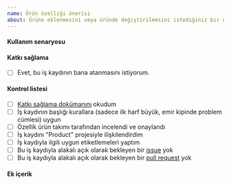 ```yaml
---
name: Ürün özelliği önerisi
about: Ürüne eklenmesini veya üründe değiştirilmesini istediğiniz bir özellik.
---
```


#### Kullanım senaryosu

[//]: # (Kullanım senaryosunu yaz veya dış bir dokümana bağlantı oluştur)

#### Katkı sağlama

[//]: # (Bu iş kaydının sana atanmasını istiyor musun?)
[//]: # (Yardımına/bilgisine ihtiyaç duyduğun diğer ekip üyeleri varsa burada nasıl bir yardıma ihtiyaç duyduğunu belirt.)

- [ ] Evet, bu iş kaydının bana atanmasını istiyorum.

#### Kontrol listesi

- [ ] [Katkı sağlama dokümanını](../blob/master/.github/CONTRIBUTING.md) okudum
- [ ] İş kaydının başlığı kurallara (sadece ilk harf büyük, emir kipinde problem cümlesi) uygun
- [ ] Özellik ürün takımı tarafından incelendi ve onaylandı
- [ ] İş kaydını "Product" projesiyle ilişkilendirdim
- [ ] İş kaydıyla ilgili uygun etiketlemeleri yaptım
- [ ] Bu iş kaydıyla alakalı açık olarak bekleyen bir [issue](../issues) yok
- [ ] Bu iş kaydıyla alakalı açık olarak bekleyen bir [pull request](../pulls) yok

#### Ek içerik

[//]: # (Kullanım senaryosuna ilave açıklamalar)
[//]: # (Mockuplar)
[//]: # (Kaynaklar)
[//]: # (Dış bağlantılar)
[//]: # (Ekran görüntüleri)
[//]: # (Örnek çözümler)
